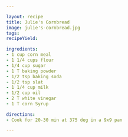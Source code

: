 ```yaml
---

layout: recipe
title: Julie's Cornbread
image: julie's-cornbread.jpg
tags: 
recipeYield: 

ingredients:
- 1 cup corn meal
- 1 1/4 cups flour
- 1/4 cup sugar
- 1 T baking powder
- 1/2 tsp baking soda
- 1/2 tsp slat
- 1 1/4 cup milk
- 1/2 cup oil
- 2 T white vinegar
- 1 T corn Syrup

directions:
- Cook for 20-30 min at 375 deg in a 9x9 pan

---
```


